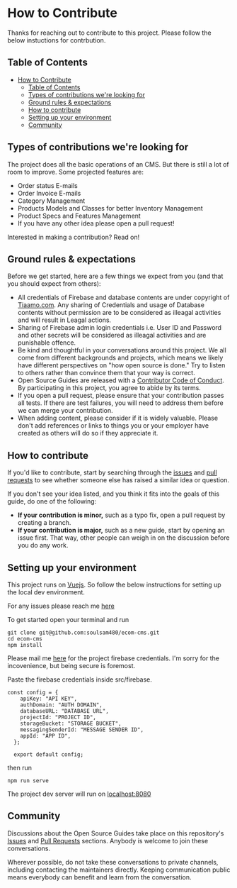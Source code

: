 # How to Contribute

Thanks for reaching out to contribute to this project. Please follow the below instuctions for contrbution.

## Table of Contents

- [How to Contribute](#how-to-contribute)
  - [Table of Contents](#table-of-contents)
  - [Types of contributions we're looking for](#types-of-contributions-were-looking-for)
  - [Ground rules & expectations](#ground-rules--expectations)
  - [How to contribute](#how-to-contribute-1)
  - [Setting up your environment](#setting-up-your-environment)
  - [Community](#community)

## Types of contributions we're looking for

The project does all the basic operations of an CMS. But there is still a lot of room to improve.
Some projected features are:

- Order status E-mails
- Order Invoice E-mails
- Category Management
- Products Models and Classes for better Inventory Management
- Product Specs and Features Management
- If you have any other idea please open a pull request!

Interested in making a contribution? Read on!

## Ground rules & expectations

Before we get started, here are a few things we expect from you (and that you should expect from others):

- All credentials of Firebase and database contents are under copyright of [Tiaamo.com](https://tiaamo.com). Any sharing of Credentials and usage of Database contents without permission are to be considered as illeagal activities and will result in Leagal actions. 
- Sharing of Firebase admin login credentials i.e. User ID and Password and other secrets will be considered as illeagal activities and are punishable offence.
- Be kind and thoughtful in your conversations around this project. We all come from different backgrounds and projects, which means we likely have different perspectives on "how open source is done." Try to listen to others rather than convince them that your way is correct.
- Open Source Guides are released with a [Contributor Code of Conduct](./CODE_OF_CONDUCT.md). By participating in this project, you agree to abide by its terms.
- If you open a pull request, please ensure that your contribution passes all tests. If there are test failures, you will need to address them before we can merge your contribution.
- When adding content, please consider if it is widely valuable. Please don't add references or links to things you or your employer have created as others will do so if they appreciate it.

## How to contribute

If you'd like to contribute, start by searching through the [issues](https://github.com/soulsam480/ecom-cms/issues) and [pull requests](https://github.com/soulsam480/ecom-cms/pulls) to see whether someone else has raised a similar idea or question.

If you don't see your idea listed, and you think it fits into the goals of this guide, do one of the following:

- **If your contribution is minor,** such as a typo fix, open a pull request by creating a branch.
- **If your contribution is major,** such as a new guide, start by opening an issue first. That way, other people can weigh in on the discussion before you do any work.

## Setting up your environment

This project runs on [Vuejs](https://vuejs.org). So follow the below instructions for setting up the local dev environment.

For any issues please reach me [here](mailto:soulsam480@hotmail.com)

To get started open your terminal and run

```
git clone git@github.com:soulsam480/ecom-cms.git
cd ecom-cms
npm install
```
Please mail me [here](mailto:soulsam480@hotmail.com) for the project firebase credentials. I'm sorry for the incovenience, but being secure is foremost.

Paste the firebase credentials inside src/firebase.

```
const config = {
    apiKey: "API KEY",
    authDomain: "AUTH DOMAIN",
    databaseURL: "DATABASE URL",
    projectId: "PROJECT ID",
    storageBucket: "STORAGE BUCKET",
    messagingSenderId: "MESSAGE SENDER ID",
    appId: "APP ID",
  };

  export default config;

```

then run

```
npm run serve
```

The project dev server will run on [localhost:8080](http://localhost:8080)

## Community

Discussions about the Open Source Guides take place on this repository's [Issues](https://github.com/soulsam480/ecom-cms/issues) and [Pull Requests](https://github.com/soulsam480/ecom-cms/pulls) sections. Anybody is welcome to join these conversations.

Wherever possible, do not take these conversations to private channels, including contacting the maintainers directly. Keeping communication public means everybody can benefit and learn from the conversation.
